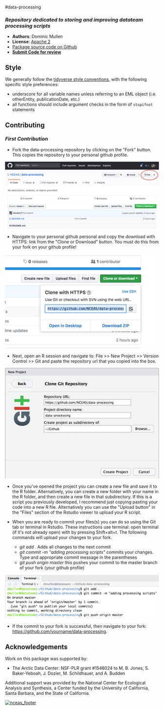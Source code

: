 #data-processing
### *Repository dedicated to storing and improving datateam processing scripts*

- **Authors**: Dominic Mullen
- **License**: [Apache 2](http://opensource.org/licenses/Apache-2.0)
- [Package source code on Github](https://github.com/NCEAS/data-processing)
- [**Submit Code for review**](https://github.com/NCEAS/data-processing/pulls)

## Style
We generally follow the [tidyverse style conventions](http://style.tidyverse.org/), with the following specific style preferences: 

- underscore for all variable names unless referring to an EML object (i.e. otherEntity, publicationDate, etc.)
- all functions should include argument checks in the form of `stopifnot` statements

## Contributing
### *First Contribution*
  
- Fork the data-processing repository by clicking on the "Fork" button.  This copies the repository 
to your personal github profile.
  
![](images/fork.png)
  
- Navigate to your personal github personal and copy the download with HTTPS: link from the "Clone or
Download" button.  You must do this from your fork on your github profile! 
  
![](images/clone.png)

- Next, open an R session and navigate to: File >> New Project >> Version Control >> Git and paste the
repository url that you copied into the box.  
  
![](images/git.png)
  
- Once you've opened the project you can create a new file and save it to the R folder.  Alternatively, you can
create a new folder with your name in the R folder, and then create a new file in that subdirectory.  If this is 
a script you previously developed, I recommend just copying pasting your code into a new R file. Alternatively you 
can use the "Upload button" in the "Files" section of the Rstudio viewer to upload your R script.  
  
- When you are ready to commit your files(s) you can do so using the Git tab or terminal in Rstudio.  These instructions use terminal:  open terminal (if it's not already open) with by pressing Shift+alt+t.  The following commands will upload 
your changes to your fork.  
    - *git add .*  Adds all changes to the next commit 
    - *git commit -m "adding processing scripts"*  commits your changes.  Type and appropriate commit message in the parentheses
    - *git push origin master* this pushes your commit to the master branch of your fork (your github profile)
  
![](images/terminal.png)
  
- If the commit to your fork is successful, then navigate to your fork: https://github.com/yourname/data-processing.  


## Acknowledgements
Work on this package was supported by:

- The Arctic Data Center: NSF-PLR grant #1546024 to M. B. Jones, S. Baker-Yeboah, J. Dozier, M. Schildhauer, and A. Budden

Additional support was provided by the National Center for Ecological Analysis and Synthesis, a Center funded by the University of California, Santa Barbara, and the State of California.

[![nceas_footer](https://www.nceas.ucsb.edu/files/newLogo_0.png)](http://www.nceas.ucsb.edu)
